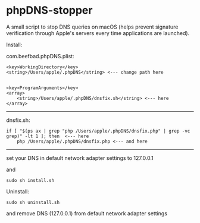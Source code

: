 # phpDNS-stopper
A small script to stop DNS queries on macOS (helps prevent signature verification through Apple's servers every time applications are launched).

Install:

com.beefbad.phpDNS.plist:

	<key>WorkingDirectory</key>
	<string>/Users/apple/.phpDNS</string> <--- change path here
	
  
	<key>ProgramArguments</key>
	<array>
		<string>/Users/apple/.phpDNS/dnsfix.sh</string> <--- here
	</array>
------

dnsfix.sh:

	if [ "$(ps ax | grep "php /Users/apple/.phpDNS/dnsfix.php" | grep -vc grep)" -lt 1 ]; then  <--- here
		php /Users/apple/.phpDNS/dnsfix.php <--- and here
------

set your DNS in default network adapter settings to 127.0.0.1 

and 

	sudo sh install.sh

Uninstall:

	sudo sh uninstall.sh

and remove DNS (127.0.0.1) from default network adapter settings
